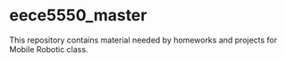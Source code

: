 # eece5550_master
This repository contains material needed by homeworks and projects for Mobile Robotic class.
